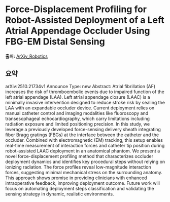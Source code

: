 # Force-Displacement Profiling for Robot-Assisted Deployment of a Left Atrial Appendage Occluder Using FBG-EM Distal Sensing

**출처:** [ArXiv_Robotics](https://arxiv.org/abs/2510.21734)

## 요약
arXiv:2510.21734v1 Announce Type: new
Abstract: Atrial fibrillation (AF) increases the risk of thromboembolic events due to impaired function of the left atrial appendage (LAA). Left atrial appendage closure (LAAC) is a minimally invasive intervention designed to reduce stroke risk by sealing the LAA with an expandable occluder device. Current deployment relies on manual catheter control and imaging modalities like fluoroscopy and transesophageal echocardiography, which carry limitations including radiation exposure and limited positioning precision. In this study, we leverage a previously developed force-sensing delivery sheath integrating fiber Bragg gratings (FBGs) at the interface between the catheter and the occluder. Combined with electromagnetic (EM) tracking, this setup enables real-time measurement of interaction forces and catheter tip position during robot-assisted LAAC deployment in an anatomical phantom. We present a novel force-displacement profiling method that characterizes occluder deployment dynamics and identifies key procedural steps without relying on ionizing radiation. The force profiles reveal low-magnitude interaction forces, suggesting minimal mechanical stress on the surrounding anatomy. This approach shows promise in providing clinicians with enhanced intraoperative feedback, improving deployment outcome. Future work will focus on automating deployment steps classification and validating the sensing strategy in dynamic, realistic environments.
